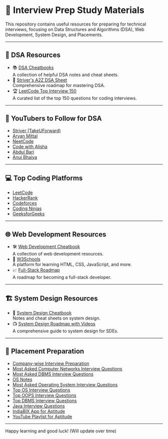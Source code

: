 # 📘 **Interview Prep Study Materials**

This repository contains useful resources for preparing for technical interviews, focusing on Data Structures and Algorithms (DSA), Web Development, System Design, and Placements.

---

## 🧠 **DSA Resources**
- 📚 [DSA Cheatbooks](https://drive.google.com/drive/folders/18ODAT-B9_WLQa6IWUf5B-llsFqsu_7fe?usp=drive_link)  
  A collection of helpful DSA notes and cheat sheets.
- 📄 [Striver's A2Z DSA Sheet](https://takeuforward.org/strivers-a2z-dsa-course/strivers-a2z-dsa-course-sheet-2)  
  Comprehensive roadmap for mastering DSA.
- 🏆 [LeetCode Top Interview 150](https://leetcode.com/studyplan/top-interview-150/)  
  A curated list of the top 150 questions for coding interviews.

---

## 🎥 **YouTubers to Follow for DSA**
- [Striver (TakeUForward)](https://www.youtube.com/c/takeUforward)
- [Aryan Mittal](https://www.youtube.com/@aryanmittal)
- [NeetCode](https://www.youtube.com/c/NeetCode)
- [Code with Alisha](https://www.youtube.com/@probabilitycodingisfunis1)
- [Abdul Bari](https://www.youtube.com/@abdul_bari)
- [Anuj Bhaiya](https://www.youtube.com/@AnujBhaiya)

---

## 💻 **Top Coding Platforms**
- [LeetCode](https://leetcode.com)
- [HackerRank](https://www.hackerrank.com)
- [Codeforces](https://codeforces.com)
- [Coding Ninjas](https://www.codingninjas.com)
- [GeeksforGeeks](https://www.geeksforgeeks.org)

---

## 🌐 **Web Development Resources**
- 🛠️ [Web Development Cheatbook](https://drive.google.com/drive/folders/1Qfb_RPwb5TIsHXyxtNf79BDU0GxV_pFB?usp=drive_link)  
  A collection of web development resources.
- 📖 [W3Schools](https://www.w3schools.com/)  
  A platform for learning HTML, CSS, JavaScript, and more.
- 📈 [Full-Stack Roadmap](https://takeuforward.org/roadmaps/company-wise-full-stack-final)  
  A roadmap for becoming a full-stack developer.

---

## 🏗️ **System Design Resources**
- 📄 [System Design Cheatbook](https://drive.google.com/file/d/1EgX27qdeGkCIbZAjQjuwBUvKJgngamFx/view?usp=drive_link)  
  Notes and cheat sheets on system design.
- 📺 [System Design Roadmap with Videos](https://takeuforward.org/system-design/complete-system-design-roadmap-with-videos-for-sdes)  
  A comprehensive guide to system design for SDEs.

---

## 🏢 **Placement Preparation**
- [Company-wise Interview Preparation](https://www.geeksforgeeks.org/company-preparation/)
- [Most Asked Computer Networks Interview Questions](https://takeuforward.org/computer-network/most-asked-computer-networks-interview-questions)
- [Most Asked DBMS Interview Questions](https://takeuforward.org/dbms/most-asked-dbms-interview-questions)
- [OS Notes](https://drive.google.com/file/d/1TGjz-2FkhudY35KpP4K6UGHhIMagffun/view?usp=drivesdk)
- [Most Asked Operating System Interview Questions](https://takeuforward.org/operating-system/most-asked-operating-system-interview-questions)
- [Top OS Interview Questions](https://www.naukri.com/code360/library/operating-system-interview-questions)
- [Top OOPS Interview Questions](https://www.geeksforgeeks.org/oops-interview-questions/)
- [Top DBMS Interview Questions](https://www.google.com/amp/s/www.interviewbit.com/dbms-interview-questions/amp/)
- [Java Interview Questions](https://drive.google.com/drive/folders/1X6bthChtd6ySV1utF5SWJcOW3APwo8g4?usp=drive_link)
- [IndiaBIX App for Aptitude](https://play.google.com/store/apps/details?id=com.indiabix)
- [YouTube Playlist for Aptitude](https://youtube.com/playlist?list=PLjLhUHPsqNYkcq6YOfiywbTfnvf_TN7i9&si=waoF930vtBl5ONJp)

---

Happy learning and good luck!
(Will update over time) 
